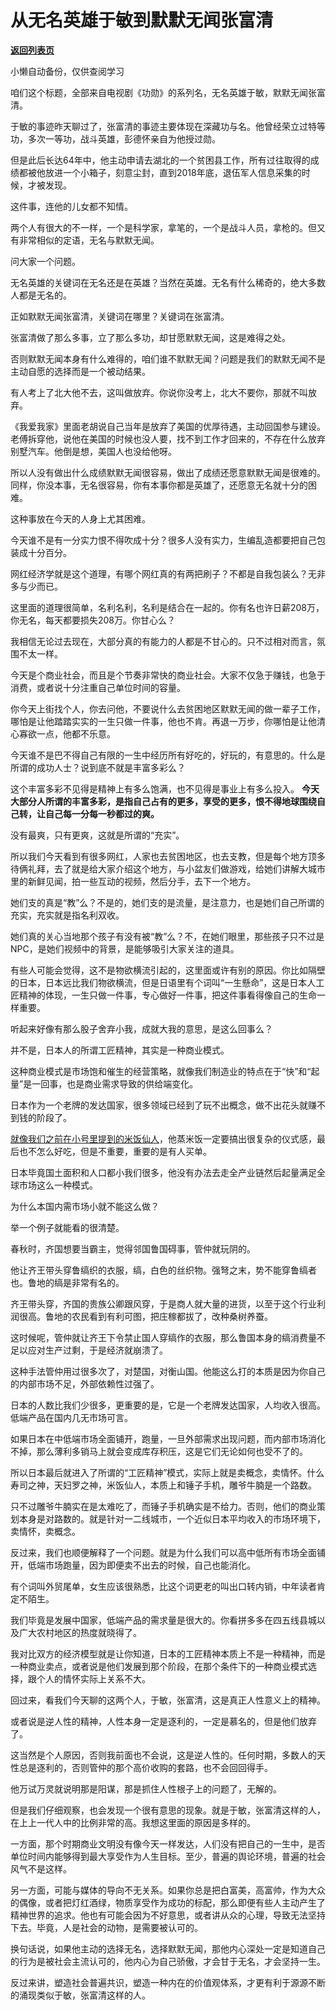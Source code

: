 # 从无名英雄于敏到默默无闻张富清

[**返回列表页**](/gzh/记忆承载)

小懒自动备份，仅供查阅学习

咱们这个标题，全部来自电视剧《功勋》的系列名，无名英雄于敏，默默无闻张富清。

  

于敏的事迹昨天聊过了，张富清的事迹主要体现在深藏功与名。他曾经荣立过特等功，多次一等功，战斗英雄，彭德怀亲自为他授过勋。  

  

但是此后长达64年中，他主动申请去湖北的一个贫困县工作，所有过往取得的成绩都被他放进一个小箱子，刻意尘封，直到2018年底，退伍军人信息采集的时候，才被发现。

  

这件事，连他的儿女都不知情。

  

两个人有很大的不一样，一个是科学家，拿笔的，一个是战斗人员，拿枪的。但又有非常相似的定语，无名与默默无闻。

  

问大家一个问题。

  

无名英雄的关键词在无名还是在英雄？当然在英雄。无名有什么稀奇的，绝大多数人都是无名的。  

  

正如默默无闻张富清，关键词在哪里？关键词在张富清。

  

张富清做了那么多事，立了那么多功，却甘愿默默无闻，这是难得之处。  

  

否则默默无闻本身有什么难得的，咱们谁不默默无闻？问题是我们的默默无闻不是主动自愿的选择而是一个被动结果。  

  

有人考上了北大他不去，这叫做放弃。你说你没考上，北大不要你，那就不叫放弃。  

  

《我爱我家》里面老胡说自己当年是放弃了美国的优厚待遇，主动回国参与建设。老傅拆穿他，说他在美国的时候也没人要，找不到工作才回来的，不存在什么放弃别墅汽车。他倒是想，美国人也没给他呀。  

  

所以人没有做出什么成绩默默无闻很容易，做出了成绩还愿意默默无闻是很难的。同样，你没本事，无名很容易，你有本事你都是英雄了，还愿意无名就十分的困难。  

  

这种事放在今天的人身上尤其困难。

  

今天谁不是有一分实力恨不得吹成十分？很多人没有实力，生编乱造都要把自己包装成十分百分。

  

网红经济学就是这个道理，有哪个网红真的有两把刷子？不都是自我包装么？无非多与少而已。

  

这里面的道理很简单，名利名利，名利是结合在一起的。你有名也许日薪208万，你无名，每天都要损失208万。你甘心么？

  

我相信无论过去现在，大部分真的有能力的人都是不甘心的。只不过相对而言，氛围不太一样。

  

今天是个商业社会，而且是个节奏非常快的商业社会。大家不仅急于赚钱，也急于消费，或者说十分注重自己单位时间的容量。

  

你今天上街找个人，你去问他，不要说什么去贫困地区默默无闻的做一辈子工作，哪怕是让他踏踏实实的一生只做一件事，他也不肯。再退一万步，你哪怕是让他清心寡欲一点，他都不乐意。

  

今天谁不是巴不得自己有限的一生中经历所有好吃的，好玩的，有意思的。什么是所谓的成功人士？说到底不就是丰富多彩么？

  

这个丰富多彩不见得是精神上有多么饱满，也不见得是事业上有多么投入。
**今天大部分人所谓的丰富多彩，是指自己占有的更多，享受的更多，恨不得地球围绕自己转，让自己每一分每一秒都过的爽。**

  

没有最爽，只有更爽，这就是所谓的“充实”。

  

所以我们今天看到有很多网红，人家也去贫困地区，也去支教，但是每个地方顶多待俩礼拜，去了就是给大家介绍这个地方，与小盆友们做游戏，给她们讲解大城市里的新鲜见闻，拍一些互动的视频，然后分手，去下一个地方。

  

她们支的真是“教”么？不是的，她们支的是流量，是注意力，也是她们自己所谓的充实，充实就是指名利双收。

  

她们真的关心当地那个孩子有没有被“教”么？不，在她们眼里，那些孩子只不过是NPC，是她们视频中的背景，是能够吸引大家关注的道具。

  

有些人可能会觉得，这不是物欲横流引起的，这里面或许有别的原因。你比如隔壁的日本，日本远比我们物欲横流，但是日语里有个词叫“一生懸命”，这是日本人工匠精神的体现，一生只做一件事，专心做好一件事，把这件事看得像自己的生命一样重要。

  

听起来好像有那么股子舍弃小我，成就大我的意思，是这么回事么？

  

并不是，日本人的所谓工匠精神，其实是一种商业模式。

  

这种商业模式是市场饱和催生的经营策略，就像我们制造业的特点在于“快”和“起量”是一回事，也是商业需求导致的供给端变化。

  

日本作为一个老牌的发达国家，很多领域已经到了玩不出概念，做不出花头就赚不到钱的阶段了。

  

[就像我们之前在小号里提到的米饭仙人](https://mp.weixin.qq.com/s?__biz=MzU3NDc5Nzc0NQ==&mid=2247507264&idx=2&sn=85382b2c173a77d38cb98bf43a418363&chksm=fd2e7f9eca59f688d90cbd4e442ef52a67110f2d5321869761762d9ed871653fb5c984de1e75&token=924164011&lang=zh_CN&scene=21#wechat_redirect)，他蒸米饭一定要搞出很复杂的仪式感，最后也不怎么好吃，但是不重要，重要的是有人买单。

  

日本毕竟国土面积和人口都小我们很多，他没有办法去走全产业链然后起量满足全球市场这么一种模式。

  

为什么本国内需市场小就不能这么做？

  

举一个例子就能看的很清楚。

  

春秋时，齐国想要当霸主，觉得邻国鲁国碍事，管仲就玩阴的。

  

他让齐王带头穿鲁缟织的衣服，缟，白色的丝织物。强弩之末，势不能穿鲁缟者也。鲁地的缟是非常有名的。

  

齐王带头穿，齐国的贵族公卿跟风穿，于是商人就大量的进货，以至于这个行业利润很高。鲁地的农民看到有利可图，把庄稼都拔了，改种桑树养蚕。

  

这时候呢，管仲就让齐王下令禁止国人穿缟作的衣服，那么鲁国本身的缟消费量不足以应对生产过剩，于是经济就崩溃了。

  

这种手法管仲用过很多次了，对楚国，对衡山国。他能这么打的本质是因为你自己的内部市场不足，外部依赖性过强了。

  

日本的人数比我们少很多，更重要的是，它是一个老牌发达国家，人均收入很高。低端产品在国内几无市场可言。

  

如果日本在中低端市场全面铺开，跑量，一旦外部需求出现问题，而内部市场消化不掉，那么薄利多销马上就会变成库存积压，这是它们无论如何也受不了的。

  

所以日本最后就进入了所谓的“工匠精神”模式，实际上就是卖概念，卖情怀。什么寿司之神，天妇罗之神，米饭仙人，本质上和锤子手机，雕爷牛腩是一个路数。

  

只不过雕爷牛腩实在是太难吃了，而锤子手机确实是不给力。否则，他们的商业策划本身是对路数的。就是针对一二线城市，一个近似日本平均收入的市场环境下，卖情怀，卖概念。

  

反过来，我们也顺便解释了一个问题。就是为什么我们可以高中低所有市场全面铺开，低端市场跑量，因为即便卖不出去的时候，自己也能消化。

  

有个词叫外贸尾单，女生应该很熟悉，比这个词更老的叫出口转内销，中年读者肯定不陌生。

  

我们毕竟是发展中国家，低端产品的需求量是很大的。你看拼多多在四五线县城以及广大农村地区的热度就晓得了。

  

我对比双方的经济模型就是让你知道，日本的工匠精神本质上不是一种精神，而是一种商业卖点，或者说是他们发展到那个阶段，在那个条件下的一种商业模式选择，跟个人的情怀实际上关系不大。

  

回过来，看我们今天聊的这两个人，于敏，张富清，这是真正人性意义上的精神。

  

或者说是逆人性的精神，人性本身一定是逐利的，一定是慕名的，但是他们放弃了。

  

这当然是个人原因，否则我前面也不会说，这是逆人性的。任何时期，多数人的天性总是逐利的，否则管仲的那个高价收购的套路，也不会回回得手。

  

他万试万灵就说明那是阳谋，那是抓住人性根子上的问题了，无解的。

  

但是我们仔细观察，也会发现一个很有意思的现象。就是于敏，张富清这样的人，在上上一代人中的比例非常的高。我想这里面的原因是多样的。

  

一方面，那个时期商业文明没有像今天一样发达，人们没有把自己的一生中，是否单位时间内能够得到最大享受作为人生目标。至少，普遍的舆论环境，普遍的社会风气不是这样。

  

另一方面，可能与媒体的导向不无关系。如果你总是把白富美，高富帅，作为大众的偶像，或者把灯红酒绿，物质享受作为成功的标配，那么即便有些人主动产生了精神世界的追求。他也有可能会因为不好意思，或者讲从众的心理，导致无法坚持下去。毕竟，人是社会的动物，是需要被认可的。

  

换句话说，如果他主动的选择无名，选择默默无闻，那他内心深处一定是知道自己的行为是被社会主流认可的，他内心为自己骄傲，才会甘于无名，才会坚持一生。

  

反过来讲，塑造社会普遍共识，塑造一种内在的价值观体系，才更有利于源源不断的涌现类似于敏，张富清这样的人。

